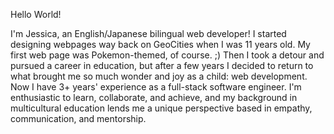 Hello World!

I'm Jessica, an English/Japanese bilingual web developer! I started designing webpages way back on GeoCities when I was 11 years old. My first web page was Pokemon-themed, of course. ;) Then I took a detour and pursued a career in education, but after a few years I decided to return to what brought me so much wonder and joy as a child: web development. Now I have 3+ years' experience as a full-stack software engineer. I'm enthusiastic to learn, collaborate, and achieve, and my background in multicultural education lends me a unique perspective based in empathy, communication, and mentorship.
